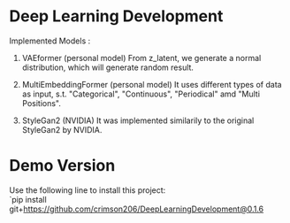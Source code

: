 # Deep Learning Development

Implemented Models :

1. VAEformer (personal model)
   From z_latent, we generate a normal distribution, which will generate random result.

2. MultiEmbeddingFormer (personal model)
   It uses different types of data as input, s.t. "Categorical", "Continuous", "Periodical" amd "Multi Positions".

3. StyleGan2 (NVIDIA)
   It was implemented similarily to the original StyleGan2 by NVIDIA.

# Demo Version

Use the following line to install this project:  
`pip install git+https://github.com/crimson206/DeepLearningDevelopment@0.1.6
